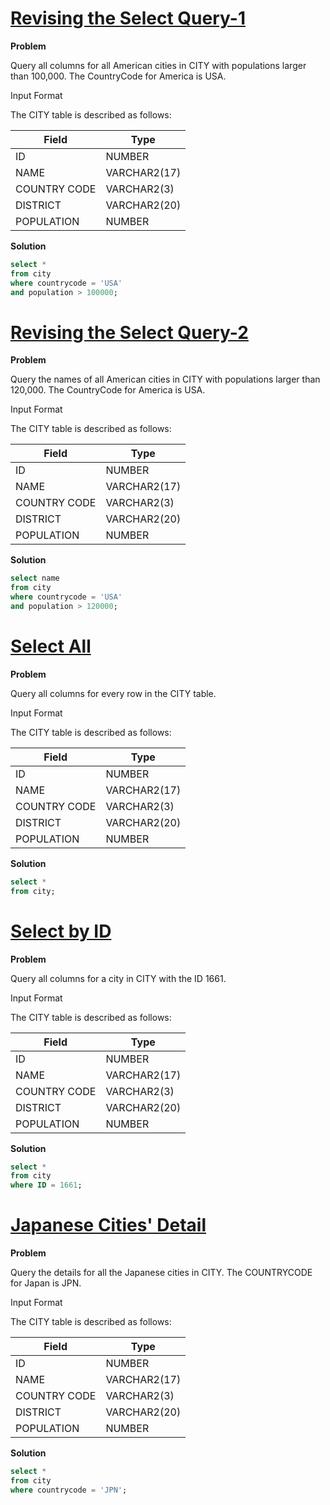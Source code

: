# **[Revising the Select Query-1](https://www.hackerrank.com/challenges/revising-the-select-query/problem)**

**Problem**

Query all columns for all American cities in CITY with populations larger than 100,000. The CountryCode for America is USA.

Input Format

The CITY table is described as follows:

|  Field | Type |
|-------|-----|
| ID  | NUMBER |
| NAME | VARCHAR2(17)   |
| COUNTRY CODE  | VARCHAR2(3)  |
| DISTRICT |  VARCHAR2(20) |
| POPULATION | NUMBER |

**Solution**
```sql
select * 
from city
where countrycode = 'USA'
and population > 100000;

```
# **[Revising the Select Query-2](https://www.hackerrank.com/challenges/revising-the-select-query-2/problem)**

**Problem**

Query the names of all American cities in CITY with populations larger than 120,000. The CountryCode for America is USA.

Input Format

The CITY table is described as follows:

|  Field | Type |
|---|---|
| ID  | NUMBER |
| NAME | VARCHAR2(17)   |
| COUNTRY CODE  | VARCHAR2(3)  |
| DISTRICT |  VARCHAR2(20) |
| POPULATION | NUMBER |


**Solution**
```sql
select name
from city
where countrycode = 'USA'
and population > 120000;
```

# **[Select All](https://www.hackerrank.com/challenges/select-all-sql/problem)**

**Problem**

Query all columns for every row in the CITY table.

Input Format

The CITY table is described as follows:

|  Field | Type |
|---|---|
| ID  | NUMBER |
| NAME | VARCHAR2(17)   |
| COUNTRY CODE  | VARCHAR2(3)  |
| DISTRICT |  VARCHAR2(20) |
| POPULATION | NUMBER |


**Solution**
```sql
select * 
from city;
```

# **[Select by ID](https://www.hackerrank.com/challenges/select-by-id/problem)**

**Problem**

Query all columns for a city in CITY with the ID 1661.

Input Format

The CITY table is described as follows:

|  Field | Type |
|---|---|
| ID  | NUMBER |
| NAME | VARCHAR2(17)   |
| COUNTRY CODE  | VARCHAR2(3)  |
| DISTRICT |  VARCHAR2(20) |
| POPULATION | NUMBER |


**Solution**
```sql
select * 
from city
where ID = 1661; 
```

# **[Japanese Cities' Detail](https://www.hackerrank.com/challenges/japanese-cities-attributes/problem)**

**Problem**

Query the details for all the Japanese cities in CITY. The COUNTRYCODE for Japan is JPN.

Input Format

The CITY table is described as follows:

|  Field | Type |
|---|---|
| ID  | NUMBER |
| NAME | VARCHAR2(17)   |
| COUNTRY CODE  | VARCHAR2(3)  |
| DISTRICT |  VARCHAR2(20) |
| POPULATION | NUMBER |


**Solution**
```sql
select * 
from city
where countrycode = 'JPN';        
```

